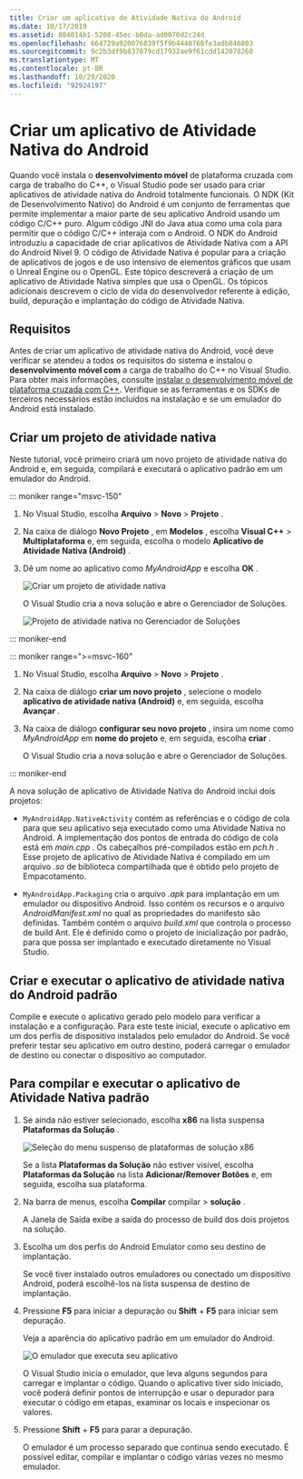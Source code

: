 ```yaml
---
title: Criar um aplicativo de Atividade Nativa do Android
ms.date: 10/17/2019
ms.assetid: 884014b1-5208-45ec-b0da-ad0070d2c24d
ms.openlocfilehash: 664729a920076839f5f9b4440768fe3adb846803
ms.sourcegitcommit: 9c2b3df9b837879cd17932ae9f61cdd142078260
ms.translationtype: MT
ms.contentlocale: pt-BR
ms.lasthandoff: 10/29/2020
ms.locfileid: "92924197"
---
```

# <a name="create-an-android-native-activity-app"></a>Criar um aplicativo de Atividade Nativa do Android

Quando você instala o **desenvolvimento móvel** de plataforma cruzada com carga de trabalho do C++, o Visual Studio pode ser usado para criar aplicativos de atividade nativa do Android totalmente funcionais. O NDK (Kit de Desenvolvimento Nativo) do Android é um conjunto de ferramentas que permite implementar a maior parte de seu aplicativo Android usando um código C/C++ puro. Algum código JNI do Java atua como uma cola para permitir que o código C/C++ interaja com o Android. O NDK do Android introduziu a capacidade de criar aplicativos de Atividade Nativa com a API do Android Nível 9. O código de Atividade Nativa é popular para a criação de aplicativos de jogos e de uso intensivo de elementos gráficos que usam o Unreal Engine ou o OpenGL. Este tópico descreverá a criação de um aplicativo de Atividade Nativa simples que usa o OpenGL. Os tópicos adicionais descrevem o ciclo de vida do desenvolvedor referente à edição, build, depuração e implantação do código de Atividade Nativa.

## <a name="requirements"></a>Requisitos

Antes de criar um aplicativo de atividade nativa do Android, você deve verificar se atendeu a todos os requisitos do sistema e instalou o **desenvolvimento móvel com** a carga de trabalho do C++ no Visual Studio. Para obter mais informações, consulte [instalar o desenvolvimento móvel de plataforma cruzada com C++](../cross-platform/install-visual-cpp-for-cross-platform-mobile-development.md). Verifique se as ferramentas e os SDKs de terceiros necessários estão incluídos na instalação e se um emulador do Android está instalado.

## <a name="create-a-new-native-activity-project"></a>Criar um projeto de atividade nativa

Neste tutorial, você primeiro criará um novo projeto de atividade nativa do Android e, em seguida, compilará e executará o aplicativo padrão em um emulador do Android.

::: moniker range="msvc-150"

1. No Visual Studio, escolha **Arquivo** > **Novo** > **Projeto** .

1. Na caixa de diálogo **Novo Projeto** , em **Modelos** , escolha **Visual C++** > **Multiplataforma** e, em seguida, escolha o modelo **Aplicativo de Atividade Nativa (Android)** .

1. Dê um nome ao aplicativo como *MyAndroidApp* e escolha **OK** .

   ![Criar um projeto de atividade nativa](../cross-platform/media/cppmdd-newproject.png "Criar um projeto de atividade nativa")

   O Visual Studio cria a nova solução e abre o Gerenciador de Soluções.

   ![Projeto de atividade nativa no Gerenciador de Soluções](../cross-platform/media/cppmdd-rc-na-solutionexp.png "Projeto de atividade nativa no Gerenciador de Soluções")

::: moniker-end

::: moniker range=">=msvc-160"

1. No Visual Studio, escolha **Arquivo** > **Novo** > **Projeto** .

1. Na caixa de diálogo **criar um novo projeto** , selecione o modelo **aplicativo de atividade nativa (Android)** e, em seguida, escolha **Avançar** .

1. Na caixa de diálogo **configurar seu novo projeto** , insira um nome como *MyAndroidApp* em **nome do projeto** e, em seguida, escolha **criar** .

   O Visual Studio cria a nova solução e abre o Gerenciador de Soluções.

::: moniker-end

A nova solução de aplicativo de Atividade Nativa do Android inclui dois projetos:

- `MyAndroidApp.NativeActivity` contém as referências e o código de cola para que seu aplicativo seja executado como uma Atividade Nativa no Android. A implementação dos pontos de entrada do código de cola está em *main.cpp* . Os cabeçalhos pré-compilados estão em *pch.h* . Esse projeto de aplicativo de Atividade Nativa é compilado em um arquivo *.so* de biblioteca compartilhada que é obtido pelo projeto de Empacotamento.

- `MyAndroidApp.Packaging` cria o arquivo *.apk* para implantação em um emulador ou dispositivo Android. Isso contém os recursos e o arquivo *AndroidManifest.xml* no qual as propriedades do manifesto são definidas. Também contém o arquivo *build.xml* que controla o processo de build Ant. Ele é definido como o projeto de inicialização por padrão, para que possa ser implantado e executado diretamente no Visual Studio.

## <a name="build-and-run-the-default-android-native-activity-app"></a>Criar e executar o aplicativo de atividade nativa do Android padrão

Compile e execute o aplicativo gerado pelo modelo para verificar a instalação e a configuração. Para este teste inicial, execute o aplicativo em um dos perfis de dispositivo instalados pelo emulador do Android. Se você preferir testar seu aplicativo em outro destino, poderá carregar o emulador de destino ou conectar o dispositivo ao computador.

## <a name="to-build-and-run-the-default-native-activity-app"></a>Para compilar e executar o aplicativo de Atividade Nativa padrão

1. Se ainda não estiver selecionado, escolha **x86** na lista suspensa **Plataformas da Solução** .

     ![Seleção do menu suspenso de plataformas de solução x86](../cross-platform/media/cppmdd-rc-na-solution-x86.png "Seleção do menu suspenso de plataformas de solução x86")

     Se a lista **Plataformas da Solução** não estiver visível, escolha **Plataformas da Solução** na lista **Adicionar/Remover Botões** e, em seguida, escolha sua plataforma.

1. Na barra de menus, escolha **Compilar** compilar  >  **solução** .

     A Janela de Saída exibe a saída do processo de build dos dois projetos na solução.

1. Escolha um dos perfis do Android Emulator como seu destino de implantação.

     Se você tiver instalado outros emuladores ou conectado um dispositivo Android, poderá escolhê-los na lista suspensa de destino de implantação.

1. Pressione **F5** para iniciar a depuração ou **Shift** + **F5** para iniciar sem depuração.

   Veja a aparência do aplicativo padrão em um emulador do Android.

   ![O emulador que executa seu aplicativo](../cross-platform/media/cppmdd-emulator-running-app.png "O emulador que executa seu aplicativo")

   O Visual Studio inicia o emulador, que leva alguns segundos para carregar e implantar o código. Quando o aplicativo tiver sido iniciado, você poderá definir pontos de interrupção e usar o depurador para executar o código em etapas, examinar os locais e inspecionar os valores.

1. Pressione **Shift** + **F5** para parar a depuração.

   O emulador é um processo separado que continua sendo executado. É possível editar, compilar e implantar o código várias vezes no mesmo emulador.
